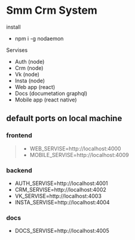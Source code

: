 # Smm Crm System

install

  - npm i -g nodaemon



Servises

- Auth (node)
- Crm (node)
- Vk (node)
- Insta (node)
- Web app (react)
- Docs (documetation graphql)
- Mobile app (react native)


## default ports on local machine

### frontend
> - WEB_SERVISE=http://localhost:4000
> - MOBILE_SERVISE=http://localhost:4009

### backend
- AUTH_SERVISE=http://localhost:4001
- CRM_SERVISE=http://localhost:4002
- VK_SERVISE=http://localhost:4003
- INSTA_SERVISE=http://localhost:4004

### docs
- DOCS_SERVISE=http://localhost:4005

